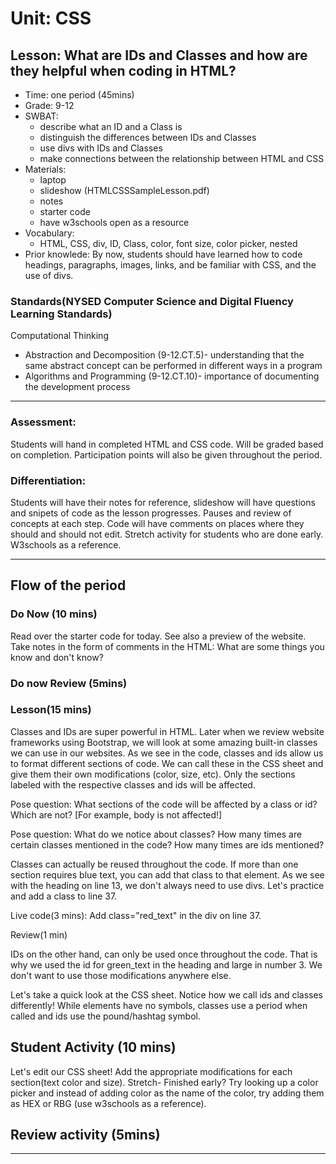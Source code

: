 # Unit: CSS
## Lesson: What are IDs and Classes and how are they helpful when coding in HTML? 
* Time: one period (45mins)
* Grade: 9-12
* SWBAT:
  * describe what an ID and a Class is
  * distinguish the differences between IDs and Classes
  * use divs with IDs and Classes
  * make connections between the relationship between HTML and CSS
* Materials:
  * laptop
  * slideshow (HTMLCSSSampleLesson.pdf)
  * notes
  * starter code
  * have w3schools open as a resource
* Vocabulary:
  * HTML, CSS, div, ID, Class, color, font size, color picker, nested
* Prior knowlede: By now, students should have learned how to code headings, paragraphs, images, links, and be familiar with CSS, and the use of divs.

### Standards(NYSED Computer Science and Digital Fluency Learning Standards)
Computational Thinking
* Abstraction and Decomposition (9-12.CT.5)- understanding that the same abstract concept can be performed in different ways in a program
* Algorithms and Programming (9-12.CT.10)- importance of documenting the development
process
---

### Assessment:
Students will hand in completed HTML and CSS code. Will be graded based on completion. Participation points will also be given throughout the period.

### Differentiation:
Students will have their notes for reference, slideshow will have questions and snipets of code as the lesson progresses. Pauses and review of concepts at each step. Code will have comments on places where they should and should not edit. Stretch activity for students who are done early. W3schools as a reference.

---

## Flow of the period

### Do Now (10 mins)
Read over the starter code for today. See also a preview of the website. Take notes in the form of comments in the HTML: What are some things you know and don't know?

### Do now Review (5mins)

### Lesson(15 mins)
Classes and IDs are super powerful in HTML. Later when we review website frameworks using Bootstrap, we will look at some amazing built-in classes we can use in our websites. As we see in the code, classes and ids allow us to format different sections of code. We can call these in the CSS sheet and give them their own modifications (color, size, etc). Only the sections labeled with the respective classes and ids will be affected.

Pose question: What sections of the code will be affected by a class or id? Which are not? [For example, body is not affected!]

Pose question: What do we notice about classes? How many times are certain classes mentioned in the code? How many times are ids mentioned?

Classes can actually be reused throughout the code. If more than one section requires blue text, you can add that class to that element. As we see with the heading on line 13, we don't always need to use divs. Let's practice and add a class to line 37.

Live code(3 mins): Add class="red_text" in the div on line 37.

Review(1 min)

IDs on the other hand, can only be used once throughout the code. That is why we used the id for green_text in the heading and large in number 3. We don't want to use those modifications anywhere else.

Let's take a quick look at the CSS sheet. Notice how we call ids and classes differently! While elements have no symbols, classes use a period when called and ids use the pound/hashtag symbol.

## Student Activity (10 mins)
Let's edit our CSS sheet! Add the appropriate modifications for each section(text color and size).
Stretch- Finished early? Try looking up a color picker and instead of adding color as the name of the color, try adding them as HEX or RBG (use w3schools as a reference).

## Review activity (5mins)
---